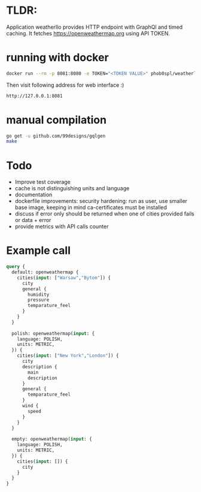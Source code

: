 # TLDR:
Application weatherllo provides HTTP endpoint with GraphQl and timed caching.
It fetches https://openweathermap.org using API TOKEN.


# running with docker
```bash
docker run --rm -p 8081:8080 -e TOKEN="<TOKEN VALUE>" phob0spl/weatherllo:latest
```

Then visit following address for web interface :)
```bash
http://127.0.0.1:8081
```



# manual compilation 
```bash
go get -u github.com/99designs/gqlgen
make
```

# Todo
 - Improve test coverage
 - cache is not distinguishing units and language
 - documentation
 - dockerfile improvements: security hardening: run as user, use smaller base image, keeping in mind ca-certificates must be installed
 - discuss if error only should be returned when one of cities provided fails or data + error
 - provide metrics with API calls counter


# Example call

```graphql
query {
  default: openweathermap {
    cities(input: ["Warsaw","Bytom"]) {
      city
      general {
        humidity
        pressure
        temparature_feel
      }
    }
  }
  
  polish: openweathermap(input: {
    language: POLISH,
    units: METRIC,
  }) {
    cities(input: ["New York","London"]) {
      city
      description {
        main
        description
      }
      general {
        temparature_feel
      }
      wind {
        speed
      }
    }
  }
  
  empty: openweathermap(input: {
    language: POLISH,
    units: METRIC,
  }) {
    cities(input: []) {
      city
    }
  }
}
```